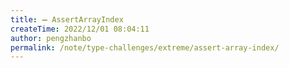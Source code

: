 ```yaml
---
title: ➖ AssertArrayIndex
createTime: 2022/12/01 08:04:11
author: pengzhanbo
permalink: /note/type-challenges/extreme/assert-array-index/
---
```

